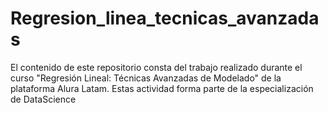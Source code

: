 # Regresion_linea_tecnicas_avanzadas
El contenido de este repositorio consta del trabajo realizado durante el curso "Regresión Lineal: Técnicas Avanzadas de Modelado" de la plataforma Alura Latam. Estas actividad forma parte de la especialización de DataScience
